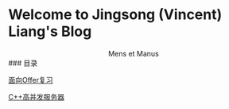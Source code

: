 # Welcome to Jingsong (Vincent) Liang's Blog
<center>Mens et Manus</center>
### 目录

 [面向Offer复习](/Offer/OfferNotebook.md)
 
 [C++高并发服务器](/C%2B%2BHighConcurrentServer/01_Socket.md)



